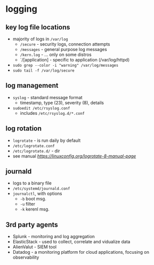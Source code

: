 # logging

## key log file locations
- majority of logs in `/var/log` 
  - `/secure` - security logs, connection attempts
  - `/messages` - general purpose log messages
  - `/kern.log` - ... only on some distros
  - `/[application] - specific to application (/var/log/httpd)
- `sudo grep --color -i "warning" /var/log/messages`
- `sudo tail -f /var/log/secure`

## log management
- `syslog` - standard message format
  - timestamp, type (23), severity (8), details
- `sudoedit /etc/rsyslog.conf`
  - includes `/etc/rsyslog.d/*.conf`

## log rotation 
- `logrotate` - is run daily by default
- `/etc/logrotate.conf`
- `/etc/logrotate.d/` - dir
- see manual *https://linuxconfig.org/logrotate-8-manual-page*

## journald
- logs to a binary file
- `/etc/systemd/journald.conf`
- `journalctl`, with options
  - `-b` boot msg.
  - `-u` filter 
  - `-k` kerenl msg.

## 3rd party agents
- Splunk - monitoring and log aggregation
- ElasticStack - used to collect, correlate and vidualize data
- AlienValut - SIEM tool
- Datadog - a monitoring platform for cloud applications, focusing on observability
